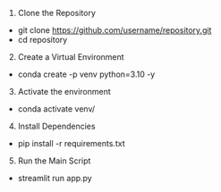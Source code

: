 1. Clone the Repository
-  git clone https://github.com/username/repository.git
-  cd repository

2. Create a Virtual Environment 
-  conda create -p venv python=3.10 -y

3. Activate the environment
-  conda activate venv/

4. Install Dependencies
-  pip install -r requirements.txt

5. Run the Main Script
-  streamlit run app.py
